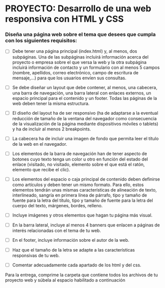 # PROYECTO: Desarrollo de una web responsiva con HTML y CSS

### Diseña una página web sobre el tema que desees que cumpla con los siguientes requisitos:




- [ ] Debe tener una página principal (index.html) y, al menos, dos subpáginas. Una de las subpáginas incluirá información acerca del proyecto o empresa sobre el que versa la web y la otra subpágina incluirá información de contacto y un formulario con al menos 5 campos (nombre, apellidos, correo electrónico, campo de escritura de mensaje,...) para que los usuarios envíen sus consultas.

- [ ] Se debe diseñar un layout que debe contener, al menos, una cabecera, una barra de navegación, una barra lateral con enlaces externos, un espacio principal para el contenido y un footer. Todas las páginas de la web deben tener la misma estructura.

- [ ] El diseño del layout ha de ser responsivo (ha de adaptarse a la eventual reducción de tamaño de la ventana del navegador como consecuencia de la visualización de la página mediante dispositivos móviles o tablets) y ha de incluir al menos 2 breakpoints.

- [ ] La cabecera ha de incluir una imagen de fondo que permita leer el título de la web en el navegador.

- [ ] Los elementos de la barra de navegación han de tener aspecto de botones cuyo texto tenga un color u otro en función del estado del enlace (visitado, no visitado, elemento sobre el que está el ratón, elemento que recibe el clic).

- [ ] Los elementos del espacio o caja principal de contenido deben definirse como artículos y deben tener un mismo formato. Para ello, estos elementos tendrán unas mismas características de alineación de texto, interlineado, sangría en primera línea de párrafo, tipo y tamaño de fuente para la letra del título, tipo y tamaño de fuente para la letra del cuerpo del texto, márgenes, bordes, relleno.

- [ ] Incluye imágenes y otros elementos que hagan tu página más visual.

- [ ] En la barra lateral, incluye al menos 4 banners que enlacen a páginas de interés relacionadas con el tema de tu web.

- [ ] En el footer, incluye información sobre el autor de la web.

- [ ] Haz que el tamaño de la letra se adapte a las características responsivas de tu web.

- [ ] Comentar adecuadamente cada apartado de los html y del css.


Para la entrega, comprime la carpeta que contiene todos los archivos de tu proyecto web y súbela al espacio habilitado a continuación
